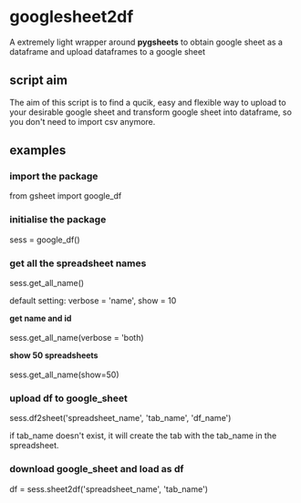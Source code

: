 # googlesheet2df
A extremely light wrapper around **pygsheets** to obtain google sheet as a dataframe and upload dataframes to a google sheet

## script aim
The aim of this script is to find a qucik, easy and flexible way to upload to your desirable google sheet and transform google sheet into dataframe, so you don't need to import csv anymore.

## examples

### import the package
from gsheet import google_df  

### initialise the package
sess = google_df()

### get all the spreadsheet names
sess.get_all_name()

default setting: verbose = 'name', show = 10


__get name and id__ <br><br>
sess.get_all_name(verbose = 'both)


__show 50 spreadsheets__ <br><br>
sess.get_all_name(show=50)


### upload df to google_sheet
sess.df2sheet('spreadsheet_name', 'tab_name', 'df_name')


if tab_name doesn't exist, it will create the tab with the tab_name in the spreadsheet.

### download google_sheet and load as df
df = sess.sheet2df('spreadsheet_name', 'tab_name')
